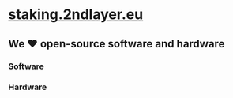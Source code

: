 # [staking.2ndlayer.eu](https://staking.2ndlayer.eu/)

## We ❤ open-source software and hardware

### Software

### Hardware